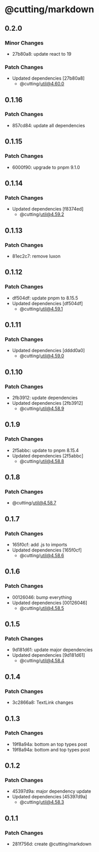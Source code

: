 # @cutting/markdown

## 0.2.0

### Minor Changes

- 27b80a8: update react to 19

### Patch Changes

- Updated dependencies [27b80a8]
  - @cutting/util@4.60.0

## 0.1.16

### Patch Changes

- 857cd84: update all dependencies

## 0.1.15

### Patch Changes

- 6000f90: upgrade to pnpm 9.1.0

## 0.1.14

### Patch Changes

- Updated dependencies [f8374ed]
  - @cutting/util@4.59.2

## 0.1.13

### Patch Changes

- 81ec2c7: remove luxon

## 0.1.12

### Patch Changes

- df504df: update pnpm to 8.15.5
- Updated dependencies [df504df]
  - @cutting/util@4.59.1

## 0.1.11

### Patch Changes

- Updated dependencies [dddd0a0]
  - @cutting/util@4.59.0

## 0.1.10

### Patch Changes

- 2fb3912: update dependencies
- Updated dependencies [2fb3912]
  - @cutting/util@4.58.9

## 0.1.9

### Patch Changes

- 2f5abbc: update to pnpm 8.15.4
- Updated dependencies [2f5abbc]
  - @cutting/util@4.58.8

## 0.1.8

### Patch Changes

- @cutting/util@4.58.7

## 0.1.7

### Patch Changes

- 165f0cf: add .js to imports
- Updated dependencies [165f0cf]
  - @cutting/util@4.58.6

## 0.1.6

### Patch Changes

- 00126046: bump everything
- Updated dependencies [00126046]
  - @cutting/util@4.58.5

## 0.1.5

### Patch Changes

- 9d181d61: update major dependencies
- Updated dependencies [9d181d61]
  - @cutting/util@4.58.4

## 0.1.4

### Patch Changes

- 3c2866a8: TextLink changes

## 0.1.3

### Patch Changes

- 19f8a94a: bottom an top types post
- 19f8a94a: bottom and top types post

## 0.1.2

### Patch Changes

- 45397d9a: major dependency update
- Updated dependencies [45397d9a]
  - @cutting/util@4.58.3

## 0.1.1

### Patch Changes

- 281f756d: create @cutting/markdown
